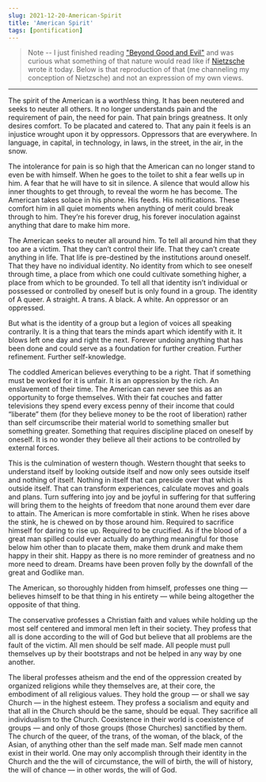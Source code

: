 ```yaml
---
slug: 2021-12-20-American-Spirit
title: 'American Spirit'
tags: [pontification]
---
```


> Note -- I just finished reading ["Beyond Good and Evil"](https://en.wikipedia.org/wiki/Beyond_Good_and_Evil) and was curious what something of that nature would read like if [Nietzsche](https://en.wikipedia.org/wiki/Friedrich_Nietzsche) wrote it today. Below is that reproduction of that (me channeling my conception of Nietzsche) and not an expression of my own views.

---

The spirit of the American is a worthless thing. It has been neutered and seeks to neuter all others. It no longer understands pain and the requirement of pain, the need for pain. That pain brings greatness. It only desires comfort. To be placated and catered to. That any pain it feels is an injustice wrought upon it by oppressors. Oppressors that are everywhere. In language, in capital, in technology, in laws, in the street, in the air, in the snow.<!--truncate-->

The intolerance for pain is so high that the American can no longer stand to even be with himself. When he goes to the toilet to shit a fear wells up in him. A fear that he will have to sit in silence. A silence that would allow his inner thoughts to get through, to reveal the worm he has become. The American takes solace in his phone. His feeds. His notifications. These comfort him in all quiet moments when anything of merit could break through to him. They’re his forever drug, his forever inoculation against anything that dare to make him more.

The American seeks to neuter all around him. To tell all around him that they too are a victim. That they can’t control their life. That they can’t create anything in life. That life is pre-destined by the institutions around oneself. That they have no individual identity. No identity from which to see oneself through time, a place from which one could cultivate something higher, a place from which to be grounded. To tell all that identity isn’t individual or possessed or controlled by oneself but is only found in a group. The identity of A queer. A straight. A trans. A black. A white. An oppressor or an oppressed.

But what is the identity of a group but a legion of voices all speaking contrarily. It is a thing that tears the minds apart which identify with it. It blows left one day and right the next. Forever undoing anything that has been done and could serve as a foundation for further creation. Further refinement. Further self-knowledge.

The coddled American believes everything to be a right. That if something must be worked for it is unfair. It is an oppression by the rich. An enslavement of their time. The American can never see this as an opportunity to forge themselves. With their fat couches and fatter televisions they spend every excess penny of their income that could “liberate” them (for they believe money to be the root of liberation) rather than self circumscribe their material world to something smaller but something greater. Something that requires discipline placed on oneself by oneself. It is no wonder they believe all their actions to be controlled by external forces.

This is the culmination of western though. Western thought that seeks to understand itself by looking outside itself and now only sees outside itself and nothing of itself. Nothing in itself that can preside over that which is outside itself. That can transform experiences, calculate moves and goals and plans. Turn suffering into joy and be joyful in suffering for that suffering will bring them to the heights of freedom that none around them ever dare to attain. The American is more comfortable in stink. When he rises above the stink, he is chewed on by those around him. Required to sacrifice himself for daring to rise up. Required to be crucified. As if the blood of a great man spilled could ever actually do anything meaningful for those below him other than to placate them, make them drunk and make them happy in their shit. Happy as there is no more reminder of greatness and no more need to dream. Dreams have been proven folly by the downfall of the great and Godlike man.

The American, so thoroughly hidden from himself, professes one thing — believes himself to be that thing in his entirety — while being altogether the opposite of that thing.

The conservative professes a Christian faith and values while holding up the most self centered and immoral men left in their society. They profess that all is done according to the will of God but believe that all problems are the fault of the victim. All men should be self made. All people must pull themselves up by their bootstraps and not be helped in any way by one another.

The liberal professes atheism and the end of the oppression created by organized religions while they themselves are, at their core, the embodiment of all religious values. They hold the group — or shall we say Church — in the highest esteem. They profess a socialism and equity and that all in the Church should be the same, should be equal. They sacrifice all individualism to the Church. Coexistence in their world is coexistence of groups — and only of those groups (those Churches) sanctified by them. The church of the queer, of the trans, of the woman, of the black, of the Asian, of anything other than the self made man. Self made men cannot exist in their world. One may only accomplish through their identity in the Church and the the will of circumstance, the will of birth, the will of history, the will of chance — in other words, the will of God.

